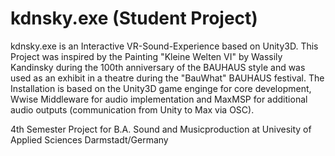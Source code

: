 # kdnsky.exe (Student Project)
kdnsky.exe is an Interactive VR-Sound-Experience based on Unity3D.
This Project was inspired by the Painting "Kleine Welten VI" by Wassily Kandinsky during the
100th anniversary of the BAUHAUS style and was used as an exhibit in a theatre during the 
"BauWhat" BAUHAUS festival.
The Installation is based on the Unity3D game enginge for core development, Wwise Middleware for
audio implementation and MaxMSP for additional audio outputs (communication from Unity to Max via OSC).

4th Semester Project for B.A. Sound and Musicproduction at Univesity of Applied Sciences Darmstadt/Germany
